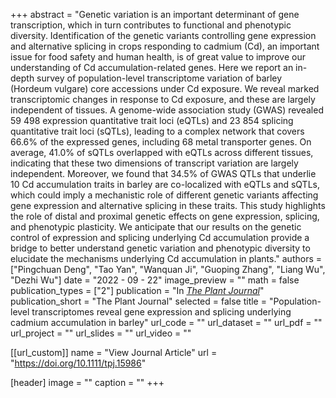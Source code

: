 +++
abstract = "Genetic variation is an important determinant of gene transcription, which in turn contributes to functional and phenotypic diversity. Identification of the genetic variants controlling gene expression and alternative splicing in crops responding to cadmium (Cd), an important issue for food safety and human health, is of great value to improve our understanding of Cd accumulation-related genes. Here we report an in-depth survey of population-level transcriptome variation of barley (Hordeum vulgare) core accessions under Cd exposure. We reveal marked transcriptomic changes in response to Cd exposure, and these are largely independent of tissues. A genome-wide association study (GWAS) revealed 59 498 expression quantitative trait loci (eQTLs) and 23 854 splicing quantitative trait loci (sQTLs), leading to a complex network that covers 66.6% of the expressed genes, including 68 metal transporter genes. On average, 41.0% of sQTLs overlapped with eQTLs across different tissues, indicating that these two dimensions of transcript variation are largely independent. Moreover, we found that 34.5% of GWAS QTLs that underlie 10 Cd accumulation traits in barley are co-localized with eQTLs and sQTLs, which could imply a mechanistic role of different genetic variants affecting gene expression and alternative splicing in these traits. This study highlights the role of distal and proximal genetic effects on gene expression, splicing, and phenotypic plasticity. We anticipate that our results on the genetic control of expression and splicing underlying Cd accumulation provide a bridge to better understand genetic variation and phenotypic diversity to elucidate the mechanisms underlying Cd accumulation in plants."
authors = ["Pingchuan Deng", "Tao Yan", "Wanquan Ji", "Guoping Zhang", "Liang Wu", "Dezhi Wu"]
date = "2022 - 09 - 22"
image_preview = ""
math = false
publication_types = ["2"]
publication = "In [*The Plant Journal*](https://doi.org/10.1111/tpj.15986)"
publication_short = "The Plant Journal"
selected = false
title = "Population-level transcriptomes reveal gene expression and splicing underlying cadmium accumulation in barley"
url_code = ""
url_dataset = ""
url_pdf = ""
url_project = ""
url_slides = ""
url_video = ""

[[url_custom]]
name = "View Journal Article"
url = "https://doi.org/10.1111/tpj.15986"

[header]
image = ""
caption = ""
+++